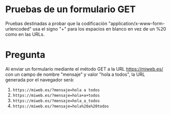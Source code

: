 # Pruebas de un formulario GET
Pruebas destinadas a probar que la codificación "application/x-www-form-urlencoded" usa el signo "+" para los espacios en blanco en vez de un %20 como en las URLs.

# Pregunta
Al enviar un formulario mediante el método GET a la URL https://miweb.es/ con un campo de nombre "mensaje" y valor "hola a todos", la URL generada por el navegador será:

1. `https://miweb.es/?mensaje=hola a todos`
1. `https://miweb.es/?mensaje=hola+a+todos`
1. `https://miweb.es/?mensaje=hola_a_todos`
1. `https://miweb.es/?mensaje=hola%20a%20todos`